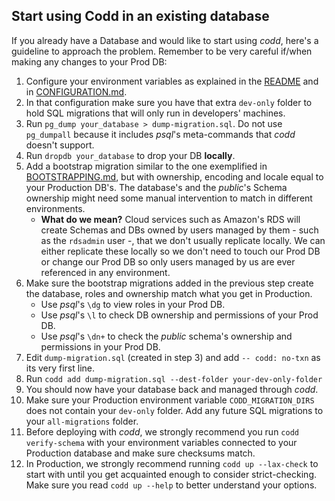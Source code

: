 ## Start using Codd in an existing database

If you already have a Database and would like to start using _codd_, here's a guideline to approach the problem. Remember to be very careful if/when making any changes to your Prod DB:

1. Configure your environment variables as explained in the [README](../README.md) and in [CONFIGURATION.md](CONFIGURATION.md).
2. In that configuration make sure you have that extra `dev-only` folder to hold SQL migrations that will only run in developers' machines.
3. Run `pg_dump your_database > dump-migration.sql`. Do not use `pg_dumpall` because it includes _psql_'s meta-commands that _codd_ doesn't support.
4. Run `dropdb your_database` to drop your DB **locally**.
5. Add a bootstrap migration similar to the one exemplified in [BOOTSTRAPPING.md](BOOTSTRAPPING.md), but with ownership, encoding and locale equal to your Production DB's. The database's and the _public_'s Schema ownership might need some manual intervention to match in different environments.
   - **What do we mean?** Cloud services such as Amazon's RDS will create Schemas and DBs owned by users managed by them - such as the `rdsadmin` user -, that we don't usually replicate locally. We can either replicate these locally so we don't need to touch our Prod DB or change our Prod DB so only users managed by us are ever referenced in any environment.
6. Make sure the bootstrap migrations added in the previous step create the database, roles and ownership match what you get in Production.
   - Use _psql_'s `\dg` to view roles in your Prod DB.
   - Use _psql_'s `\l` to check DB ownership and permissions of your Prod DB.
   - Use _psql_'s `\dn+` to check the _public_ schema's ownership and permissions in your Prod DB.
7. Edit `dump-migration.sql` (created in step 3) and add `-- codd: no-txn` as its very first line.
8.  Run `codd add dump-migration.sql --dest-folder your-dev-only-folder`
9.  You should now have your database back and managed through _codd_.
10. Make sure your Production environment variable `CODD_MIGRATION_DIRS` does not contain your `dev-only` folder. Add any future SQL migrations to your `all-migrations` folder.
11. Before deploying with _codd_, we strongly recommend you run `codd verify-schema` with your environment variables connected to your Production database and make sure checksums match.
12. In Production, we strongly recommend running `codd up --lax-check` to start with until you get acquainted enough to consider strict-checking. Make sure you read `codd up --help` to better understand your options.